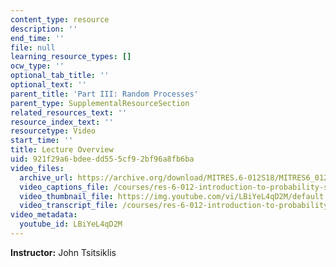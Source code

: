 ```yaml
---
content_type: resource
description: ''
end_time: ''
file: null
learning_resource_types: []
ocw_type: ''
optional_tab_title: ''
optional_text: ''
parent_title: 'Part III: Random Processes'
parent_type: SupplementalResourceSection
related_resources_text: ''
resource_index_text: ''
resourcetype: Video
start_time: ''
title: Lecture Overview
uid: 921f29a6-bdee-dd55-5cf9-2bf96a8fb6ba
video_files:
  archive_url: https://archive.org/download/MITRES.6-012S18/MITRES6_012S18_L24-01_300k.mp4
  video_captions_file: /courses/res-6-012-introduction-to-probability-spring-2018/dd7f26a72f4b5ad4b8ab605861ef1885_LBiYeL4qD2M.vtt
  video_thumbnail_file: https://img.youtube.com/vi/LBiYeL4qD2M/default.jpg
  video_transcript_file: /courses/res-6-012-introduction-to-probability-spring-2018/1010d6d144814035cfab412f5bda29cf_LBiYeL4qD2M.pdf
video_metadata:
  youtube_id: LBiYeL4qD2M
---
```


**Instructor:** John Tsitsiklis



